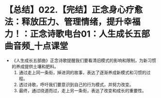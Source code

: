 # 【总结】022.【完结】正念身心疗愈法：释放压力、管理情绪，提升幸福力！：正念诗歌电台01：人生成长五部曲音频_十点课堂

-   《人生成长五部曲》正念诗歌提醒我们要看清旧模式的影响和限制，为新习惯的养成提供土壤和肥料。
    1.  通过走上同一条街，掉进洞的故事，表达了逐渐养成新模式和习惯的过程。
    2.  透过诗歌，呼吁我们要意识到自己的行为模式，并努力改变。
    3.  最终，通过绕道而过，走上另一条街，表达了改变和成长的重要性。